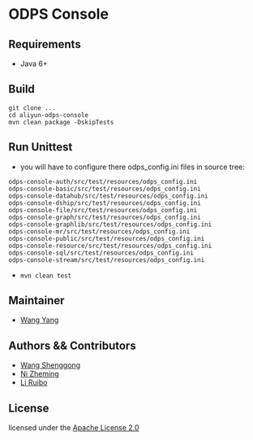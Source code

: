# ODPS Console

## Requirements

- Java 6+

## Build

```shell
git clone ...
cd aliyun-odps-console
mvn clean package -DskipTests
```

## Run Unittest

- you will have to configure there odps_config.ini files in source tree:

```
odps-console-auth/src/test/resources/odps_config.ini
odps-console-basic/src/test/resources/odps_config.ini
odps-console-datahub/src/test/resources/odps_config.ini
odps-console-dship/src/test/resources/odps_config.ini
odps-console-file/src/test/resources/odps_config.ini
odps-console-graph/src/test/resources/odps_config.ini
odps-console-graphlib/src/test/resources/odps_config.ini
odps-console-mr/src/test/resources/odps_config.ini
odps-console-public/src/test/resources/odps_config.ini
odps-console-resource/src/test/resources/odps_config.ini
odps-console-sql/src/test/resources/odps_config.ini
odps-console-stream/src/test/resources/odps_config.ini
```

- `mvn clean test`

## Maintainer
- [Wang Yang](https://github.com/wang-yang)

## Authors && Contributors

- [Wang Shenggong](https://github.com/shellc)
- [Ni Zheming](https://github.com/nizheming)
- [Li Ruibo](https://github.com/lyman)

## License

licensed under the [Apache License 2.0](https://www.apache.org/licenses/LICENSE-2.0.html)
